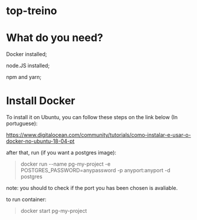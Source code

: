 # top-treino

# What do you need?

Docker installed;

node.JS installed;

npm and yarn;

# Install Docker

To install it on Ubuntu, you can follow these steps on the link below (In portuguese):

https://www.digitalocean.com/community/tutorials/como-instalar-e-usar-o-docker-no-ubuntu-18-04-pt

after that, run (if you want a postgres image):

> docker run --name pg-my-project -e POSTGRES_PASSWORD=anypassword -p anyport:anyport -d postgres

note: you should to check if the port you has been chosen is avaliable.

to run container:

> docker start pg-my-project
